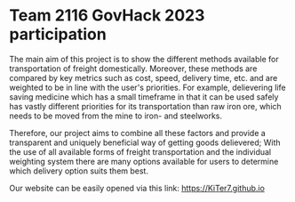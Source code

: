 # Team 2116 GovHack 2023 participation

The main aim of this project is to show the different methods available for transportation of freight domestically. Moreover, these methods are compared by key metrics such as cost, speed, delivery time, etc. and are weighted to be in line with the user's priorities.
For example, delievering life saving medicine which has a small timeframe in that it can be used safely has vastly different priorities for its transportation than raw iron ore, which needs to be moved from the mine to iron- and steelworks.

Therefore, our project aims to combine all these factors and provide a transparent and uniquely beneficial way of getting goods delievered; With the use of all available forms of freight transportation and the individual weighting system there are many options available for users to determine which delivery option suits them best.

Our website can be easily opened via this link: https://KiTer7.github.io
